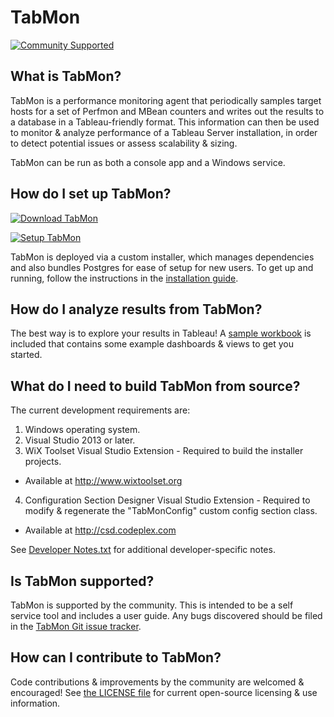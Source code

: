 # TabMon #
[![Community Supported](https://img.shields.io/badge/Support%20Level-Community%20Supported-457387.svg)](https://www.tableau.com/support-levels-it-and-developer-tools)

## What is TabMon?

TabMon is a performance monitoring agent that periodically samples target hosts for a set of Perfmon and MBean counters and writes out the results to a database in a Tableau-friendly format.  This information can then be used to monitor & analyze performance of a Tableau Server installation, in order to detect potential issues or assess scalability & sizing.

TabMon can be run as both a console app and a Windows service.

## How do I set up TabMon?

[![Download TabMon](https://img.shields.io/badge/Download%20TabMon-Version%201.2-blue.svg)](https://github.com/tableau/TabMon/releases/download/v1.2/InstallTabMon.exe)

[![Setup TabMon](https://img.shields.io/badge/Setup%20TabMon-Installation%20and%20User%20Guide-lightgrey.svg)](https://tableau.github.io/TabMon/)

TabMon is deployed via a custom installer, which manages dependencies and also bundles Postgres for ease of setup for new users.  To get up and running, follow the instructions in the [installation guide](https://tableau.github.io/TabMon/).

## How do I analyze results from TabMon?

The best way is to explore your results in Tableau!  A [sample workbook](https://github.com/tableau/TabMon/blob/master/TabMon/Resources/Sample%20Workbooks) is included that contains some example dashboards & views to get you started.

## What do I need to build TabMon from source?

The current development requirements are:

1. Windows operating system.
2. Visual Studio 2013 or later.
3. WiX Toolset Visual Studio Extension - Required to build the installer projects.
  * Available at http://www.wixtoolset.org
4. Configuration Section Designer Visual Studio Extension - Required to modify & regenerate the "TabMonConfig" custom config section class.
  * Available at http://csd.codeplex.com

See [Developer Notes.txt](https://github.com/tableau/TabMon/blob/master/Developer%20Notes.txt) for additional developer-specific notes.

## Is TabMon supported?

TabMon is supported by the community. This is intended to be a self service tool and includes a user guide.  Any bugs discovered should be filed in the [TabMon Git issue tracker](https://github.com/tableau/TabMon/issues).

## How can I contribute to TabMon?

Code contributions & improvements by the community are welcomed & encouraged!  See [the LICENSE file](https://github.com/tableau/TabMon/blob/master/LICENSE) for current open-source licensing & use information.
